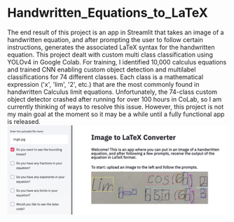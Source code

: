 # Handwritten_Equations_to_LaTeX
The end result of this project is an app in Streamlit that takes an image of a handwritten equation, and after prompting the user to follow certain instructions, generates the associated LaTeX syntax for the handwritten equation. This project dealt with custom multi class classification using YOLOv4 in Google Colab. For training, I identified 10,000 calculus equations and trained CNN enabling custom object detection and multilabel classifications for 74 different classes. Each class is a mathematical expression ('x', 'lim', '2', etc.) that are the most commonly found in handwritten Calculus limit equations. Unfortunately, the 74-class custom object detector crashed after running for over 100 hours in CoLab, so I am currently thinking of ways to resolve this issue. However, this project is not my main goal at the moment so it may be a while until a fully functional app is released.
<img src="images/latexconverter.png">
